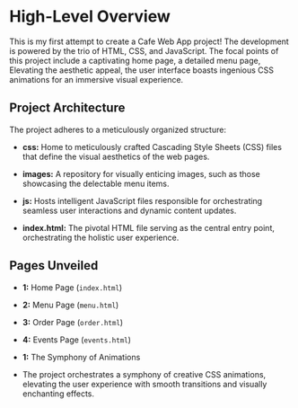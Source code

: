 # High-Level Overview

This is my first attempt to create a Cafe Web App project! The development is powered by the trio of HTML, CSS, and JavaScript. The focal points of this project include a captivating home page, a detailed menu page, Elevating the aesthetic appeal, the user interface boasts ingenious CSS animations for an immersive visual experience. 

## Project Architecture

The project adheres to a meticulously organized structure:

- **css:** Home to meticulously crafted Cascading Style Sheets (CSS) files that define the visual aesthetics of the web pages.
  
- **images:** A repository for visually enticing images, such as those showcasing the delectable menu items.

- **js:** Hosts intelligent JavaScript files responsible for orchestrating seamless user interactions and dynamic content updates.

- **index.html:** The pivotal HTML file serving as the central entry point, orchestrating the holistic user experience.

## Pages Unveiled

- **1:** Home Page (`index.html`)

- **2:** Menu Page (`menu.html`)

- **3:** Order Page (`order.html`)

- **4:** Events Page (`events.html`)

- **1:** The Symphony of Animations

- The project orchestrates a symphony of creative CSS animations, elevating the user experience with smooth transitions and visually enchanting effects.
